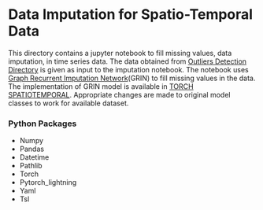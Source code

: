 # Data Imputation for Spatio-Temporal Data

This directory contains a jupyter notebook to fill missing values, data imputation, in time series data. The data obtained from [Outliers Detection Directory](https://github.com/datakaveri/analytics-notebooks/tree/main/Air-Quality/Outliers%20Detection) is given as input to the imputation notebook. The notebook uses [Graph Recurrent Imputation Network](https://arxiv.org/pdf/2108.00298.pdf)(GRIN) to fill missing values in the data. The implementation of GRIN model is available in [TORCH SPATIOTEMPORAL](https://torch-spatiotemporal.readthedocs.io/en/latest/index.html). Appropriate changes are made to original model classes to work for available dataset.

### Python Packages
- Numpy
- Pandas
- Datetime
- Pathlib
- Torch
- Pytorch_lightning
- Yaml
- Tsl
